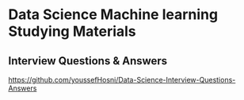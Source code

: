# Data Science Machine learning Studying Materials

## Interview Questions & Answers
https://github.com/youssefHosni/Data-Science-Interview-Questions-Answers
